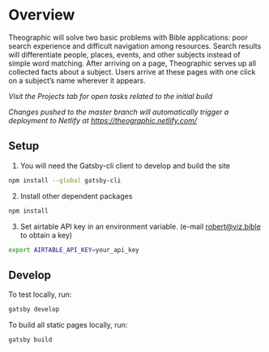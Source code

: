 # Overview
Theographic will solve two basic problems with Bible applications: poor search experience and difficult navigation among resources. Search results will differentiate people, places, events, and other subjects instead of simple word matching. After arriving on a page, Theographic serves up all collected facts about a subject. Users arrive at these pages with one click on a subject’s name wherever it appears.

_Visit the Projects tab for open tasks related to the initial build_

_Changes pushed to the master branch will automatically trigger a deployment to Netlify at https://theographic.netlify.com/_

## Setup

1. You will need the Gatsby-cli client to develop and build the site
``` sh
npm install --global gatsby-cli
```

2. Install other dependent packages

``` sh
npm install
```

3. Set airtable API key in an environment variable. (e-mail robert@viz.bible to obtain a key)
``` sh
export AIRTABLE_API_KEY=your_api_key
```

## Develop
To test locally, run:
``` sh
gatsby develop
```

To build all static pages locally, run:
``` sh
gatsby build
```
